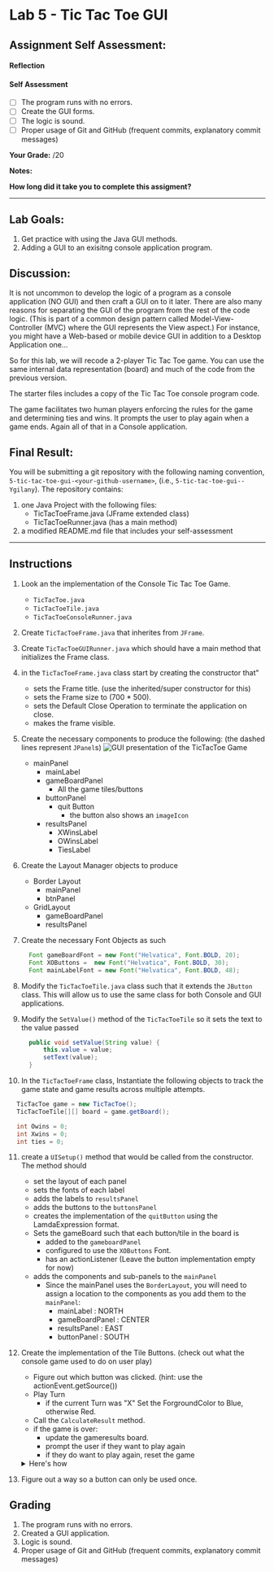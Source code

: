 # Lab 5 - Tic Tac Toe GUI
## Assignment Self Assessment:
#### Reflection
[//]: <> (share your thoughts on the assignment, things you learnt and would like to remember when you look back at this assignment)


#### Self Assessment
- [ ] The program runs with no errors.
- [ ] Create the GUI forms.
- [ ] The logic is sound.
- [ ] Proper usage of Git and GitHub (frequent commits, explanatory commit messages)

**Your Grade:**  /20

**Notes:**

**How long did it take you to complete this assigment?**

______________________________________________________________________

## Lab Goals:
1. Get practice with using the Java GUI methods.
2. Adding a GUI to an exisitng console application program.

## Discussion:
It is not uncommon to develop the logic of a program as a console application (NO GUI) and then craft a GUI on to it later. There are also many reasons for separating the GUI of the program from the rest of the code logic. (This is part of a common design pattern called Model-View-Controller (MVC) where the GUI represents the View aspect.) For instance, you might have a Web-based or mobile device GUI in addition to a Desktop Application one…

So for this lab, we will recode a 2-player Tic Tac Toe game. You can use the same internal data representation (board) and much of the code from the previous version.

The starter files includes a copy of the Tic Tac Toe console program code.

The game facilitates two human players enforcing the rules for the game and determining ties and wins. It prompts the user to play again when a game ends. Again all of that in a Console application.

## Final Result:
You will be submitting a git repository with the following naming
convention, `5-tic-tac-toe-gui-<your-github-username>`, (i.e., `5-tic-tac-toe-gui--Ygilany`). The repository contains:
1. one Java Project with the following files:
    - TicTacToeFrame.java (JFrame extended class)
    - TicTacToeRunner.java (has a main method)
2. a modified README.md file that includes your self-assessment

----

## Instructions
1. Look an the implementation of the Console Tic Tac Toe Game.
    * `TicTacToe.java`
    * `TicTacToeTile.java`
    * `TicTacToeConsoleRunner.java`

2. Create `TicTacToeFrame.java` that inherites from `JFrame`.

3. Create `TicTacToeGUIRunner.java` which should have a main method that initializes the Frame class.

4. in the `TicTacToeFrame.java` class start by creating the constructor that"
    * sets the Frame title. (use the inherited/super constructor for this)
    * sets the Frame size to (700 * 500).
    * sets the Default Close Operation to terminate the application on close.
    * makes the frame visible.

5. Create the necessary components to produce the following: (the dashed lines represent `JPanel`s)
    ![GUI presentation of the TicTacToe Game](assets/TicTacToe.png)
    * mainPanel
        * mainLabel
        * gameBoardPanel
            * All the game tiles/buttons
        * buttonPanel
            * quit Button
                * the button also shows an `imageIcon`
        * resultsPanel
            * XWinsLabel
            * OWinsLabel
            * TiesLabel

6. Create the Layout Manager objects to produce
    * Border Layout
        * mainPanel
        * btnPanel
    * GridLayout
        * gameBoardPanel
        * resultsPanel

7. Create the necessary Font Objects as such
    ```java
      Font gameBoardFont = new Font("Helvatica", Font.BOLD, 20);
      Font XOButtons =  new Font("Helvatica", Font.BOLD, 30);
      Font mainLabelFont = new Font("Helvatica", Font.BOLD, 48);
    ```

8. Modify the `TicTacToeTile.java` class such that it extends the `JButton` class. This will allow us to use the same class for both Console and GUI applications.

9. Modify the `SetValue()` method of the `TicTacToeTile` so it sets the text to the value passed

    ```java
      public void setValue(String value) {
          this.value = value;
          setText(value);
      }
    ```

10. In the `TicTacToeFrame` class, Instantiate the following objects to track the game state and game results across multiple attempts.
  ```java
    TicTacToe game = new TicTacToe();
    TicTacToeTile[][] board = game.getBoard();

    int Owins = 0;
    int Xwins = 0;
    int ties = 0;
  ```


11. create a `UISetup()` method that would be called from the constructor. The method should
    * set the layout of each panel
    * sets the fonts of each label
    * adds the labels to `resultsPanel`
    * adds the buttons to the `buttonsPanel`
    * creates the implementation of the `quitButton` using the LamdaExpression format.
    * Sets the gameBoard such that each button/tile in the board is
        * added to the `gameboardPanel`
        * configured to use the `XOButtons` Font.
        * has an actionListener (Leave the button implementation empty for now)
    * adds the components and sub-panels to the `mainPanel`
        * Since the mainPanel uses the `BorderLayout`, you will need to assign a location to the components as you add them to the `mainPanel`:
            * mainLabel : NORTH
            * gameBoardPanel : CENTER
            * resultsPanel : EAST
            * buttonPanel :  SOUTH

12. Create the implementation of the Tile Buttons. (check out what the console game used to do on user play)
    * Figure out which button was clicked. (hint: use the actionEvent.getSource())
    * Play Turn
        * if the current Turn was "X" Set the ForgroundColor to Blue, otherwise Red.
    * Call the `CalculateResult` method.
    * if the game is over:
        * update the gameresults board.
        * prompt the user if they want to play again
        * if they do want to play again, reset the game


    <details>
      <summary markdown='span'>Here's how
      </summary>

    ```java
      board[row][col].addActionListener((ActionEvent ae) -> {
          TicTacToeTile selected = (TicTacToeTile) ae.getSource();
          game.playTurn(selected.getRow(), selected.getColumn());
          selected.setForeground(
                  game.getCurrentTurn().name().equals("X") ? Color.BLUE: Color.RED
          );

          game.calculateResult();

          if(game.isOver()) {
              System.out.println("The game is over and the Result is: " + game.getResult());
              updateGameResults();
              Boolean done = SafeInput.getYNConfirmDialog("Play Again?");
              if(!done) {
                  System.exit(0);
              }
              resetGame();
          }
      });
    ```

    </details>


13. Figure out a way so a button can only be used once.

## Grading
1. The program runs with no errors.
2. Created a GUI application.
3. Logic is sound.
4. Proper usage of Git and GitHub (frequent commits, explanatory commit messages)
